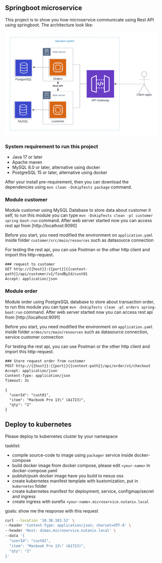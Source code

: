## Springboot microservice

This project is to show you how microservice communicate using Rest API using springboot. The architecture look like:

![architecture](docs/architecture.png)

### System requirement to run this project

- Java 17 or later
- Apache maven
- MySQL 8.0 or later, alternative using docker
- PostgreSQL 15 or later, alternative using docker

After your install pre-requirement, then you can download the dependencies using `mvn clean -DskipTests package` command.

### Module customer

Module customer using MySQL Database to store data about customer it self, to run this module you can type `mvn -DskipTests clean -pl customer spring-boot:run` command. After web server started now you can access rest api from [http://localhost:9090]

Before you start, you need modified the environment on `application.yaml` inside folder `customer/src/main/resources` such as datasource connection

For testing the rest api, you can use Postman or the other http client and import this http-request.

```http request
### request to customer
GET http://{{host}}:{{port}}{{context-path}}/api/customer/v1/findById/cust01
Accept: application/json
```

### Module order

Module order using PostgreSQL database to store about transaction order, to run this module you can type `mvn -DskipTests clean -pl orders spring-boot:run` command. After web server started now you can access rest api from [http://localhost:9091]

Before you start, you need modified the environment on `application.yaml` inside folder `ordes/src/main/resources` such as datasource connection, service customer connection 

For testing the rest api, you can use Postman or the other http client and import this http-request.

```http request
### Store request order from customer
POST http://{{host}}:{{port}}{{context-path}}/api/order/v1/checkout
Accept: application/json
Content-Type: application/json
Timeout: 3s

{
  "userId": "cust01",
  "item": "Macbook Pro 13\" (A1723)",
  "qty": "2"
}
```

## Deploy to kubernetes

Please deploy to kubernetes cluster by your namespace

tasklist: 

- compile source-code to image using `packager` service inside docker-compose
- build docker image from docker compose, please edit `<your-name>` in docker-compose.yaml
- publish/push docker image have you build to nexus oss
- create kubernetes manifest template with kustomization, put in `kubernetes` folder
- create kubernetes manifest for deployment, service, configmap/secret and ingress
- create ingress with surefix `<your-name>.microservice.nutanix.local`

goals:
show me the response with this request

```bash
curl --location '10.38.103.52' \
--header 'Content-Type: application/json; charset=UTF-8' \
--header 'Host: dimas.microservice.nutanix.local' \
--data '{
  "userId": "cust01",
  "item": "Macbook Pro 13\" (A1723)",
  "qty": "2"
}'
```
